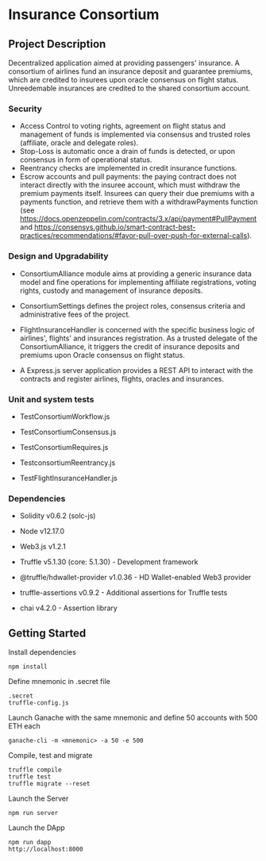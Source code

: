 # Insurance Consortium

## Project Description

Decentralized application aimed at providing passengers' insurance. A consortium of airlines fund an insurance deposit and guarantee premiums, which are credited to insurees upon oracle consensus on flight status. Unreedemable insurances are credited to the shared consortium account.

### Security

- Access Control to voting rights, agreement on flight status and management of funds is implemented via consensus and trusted roles (affiliate, oracle and delegate roles).
- Stop-Loss is automatic once a drain of funds is detected, or upon consensus in form of operational status.
- Reentrancy checks are implemented in credit insurance functions.
- Escrow accounts and pull payments: the paying contract does not interact directly with the insuree account, which must withdraw the premium payments itself. Insurees can query their due premiums with a payments function, and retrieve them with a withdrawPayments function (see https://docs.openzeppelin.com/contracts/3.x/api/payment#PullPayment and https://consensys.github.io/smart-contract-best-practices/recommendations/#favor-pull-over-push-for-external-calls).

### Design and Upgradability

- ConsortiumAlliance module aims at providing a generic insurance data model and fine operations for implementing affiliate registrations, voting rights, custody and management of insurance deposits.

- ConsortiumSettings defines the project roles, consensus criteria and administrative fees of the project.

- FlightInsuranceHandler is concerned with the specific business logic of airlines', flights' and insurances registration. As a trusted delegate of the ConsortiumAlliance, it triggers the credit of insurance deposits and premiums upon Oracle consensus on flight status.

- A Express.js server application provides a REST API to interact with the contracts and register airlines, flights, oracles and insurances.

### Unit and system tests

- TestConsortiumWorkflow.js
- TestConsortiumConsensus.js
- TestConsortiumRequires.js
- TestconsortiumReentrancy.js

- TestFlightInsuranceHandler.js

### Dependencies

- Solidity v0.6.2 (solc-js)
- Node v12.17.0
- Web3.js v1.2.1

- Truffle v5.1.30 (core: 5.1.30) - Development framework
- @truffle/hdwallet-provider v1.0.36 - HD Wallet-enabled Web3 provider
- truffle-assertions v0.9.2 - Additional assertions for Truffle tests
- chai v4.2.0 - Assertion library

## Getting Started

Install dependencies

```
npm install
```

Define mnemonic in .secret file

```
.secret
truffle-config.js
```

Launch Ganache with the same mnemonic and define 50 accounts with 500 ETH each

```
ganache-cli -m <mnemonic> -a 50 -e 500
```

Compile, test and migrate

```
truffle compile
truffle test
truffle migrate --reset
```

Launch the Server

```
npm run server

```

Launch the DApp

```
npm run dapp
http://localhost:8000

```
